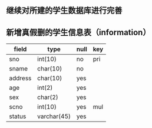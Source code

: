 ## 继续对所建的学生数据库进行完善
## 新增真假删的学生信息表（information）
| field | type | null | key |
--------|------|------|-----|
| sno | int(10) | no | pri |
| sname | char(10) | no |
| address | char(10) | yes |
| age | int(2) | yes |
| sex | char(2) | yes |
| scno | int(10) | yes | mul |
| status | varchar(45) | yes |
